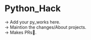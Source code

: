 # Python_Hack

-> Add your py_works here. <br />
-> Maintion the changes/About projects. <br />
-> Makes PRs🎉.
